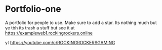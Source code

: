 # Portfolio-one
A portfolio for people to use. Make sure to add a star. Its nothing much but ye tbh its trash a stuff but see it at https://exampleweb1.rockingrockers.online

yt https://youtube.com/c/ROCKINGROCKERSGAMING
